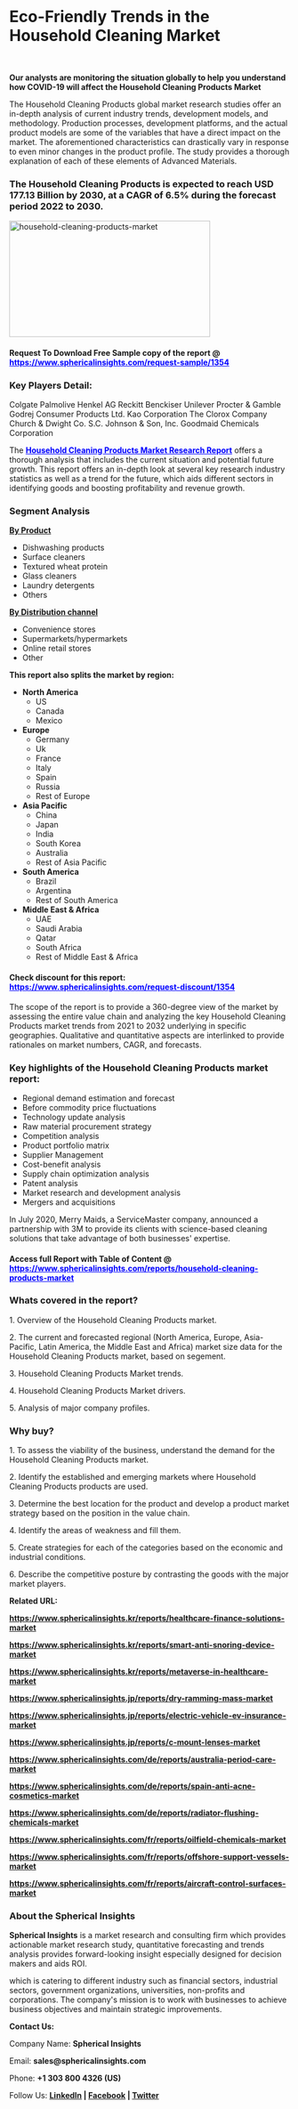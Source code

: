 <p>&nbsp;</p>
<h1><strong>Eco-Friendly Trends in the Household Cleaning Market</strong></h1>
<p>&nbsp;</p>
<p><strong>Our analysts are monitoring the situation globally to help you understand how COVID-19 will affect the Household Cleaning Products Market</strong></p>
<p>The Household Cleaning Products global market research studies offer an in-depth analysis of current industry trends, development models, and methodology. Production processes, development platforms, and the actual product models are some of the variables that have a direct impact on the market. The aforementioned characteristics can drastically vary in response to even minor changes in the product profile. The study provides a thorough explanation of each of these elements of Advanced Materials.</p>
<h3>The Household Cleaning Products is expected to reach USD 177.13 Billion by 2030, at a CAGR of 6.5% during the forecast period 2022 to 2030.</h3>
<p><img src="https://www.sphericalinsights.com/images/rd/household-cleaning-products-market1.png" alt="household-cleaning-products-market" width="361" height="209" /></p>
<h4>Request To Download Free Sample copy of the report  @ <span style="color: #0000ff;"><a style="color: #0000ff;" href="https://www.sphericalinsights.com/request-sample/1354" target="_blank">https://www.sphericalinsights.com/request-sample/1354</a></span></h4>
<h3><strong>Key Players Detail:</strong></h3>
<p>Colgate Palmolive Henkel AG Reckitt Benckiser Unilever Procter &amp; Gamble Godrej Consumer Products Ltd. Kao Corporation The Clorox Company Church &amp; Dwight Co. S.C. Johnson &amp; Son, Inc. Goodmaid Chemicals Corporation</p>
<p>The <strong><span style="color: #0000ff;"><a style="color: #0000ff;" href=" https://www.sphericalinsights.com/reports/household-cleaning-products-market" target="_blank">Household Cleaning Products Market Research Report</a></span></strong> offers a thorough analysis that includes the current situation and potential future growth. This report offers an in-depth look at several key research industry statistics as well as a trend for the future, which aids different sectors in identifying goods and boosting profitability and revenue growth.</p>
<h3><strong>Segment Analysis </strong></h3>
<p><u><strong>By Product</strong></u></p>
<ul>
<li>Dishwashing products</li>
<li>Surface cleaners</li>
<li>Textured wheat protein</li>
<li>Glass cleaners</li>
<li>Laundry detergents</li>
<li>Others</li>
</ul>
<p><u><strong>By Distribution channel</strong></u></p>
<ul>
<li>Convenience stores</li>
<li>Supermarkets/hypermarkets</li>
<li>Online retail stores</li>
<li>Other</li>
</ul>
<p><strong>This report also splits the market by region:</strong></p>
<ul>
<li><strong>North America</strong>
<ul>
<li>US</li>
<li>Canada</li>
<li>Mexico</li>
</ul>
</li>
<li><strong>Europe</strong>
<ul>
<li>Germany</li>
<li>Uk</li>
<li>France</li>
<li>Italy</li>
<li>Spain</li>
<li>Russia</li>
<li>Rest of Europe</li>
</ul>
</li>
<li><strong>Asia Pacific</strong>
<ul>
<li>China</li>
<li>Japan</li>
<li>India</li>
<li>South Korea</li>
<li>Australia</li>
<li>Rest of Asia Pacific</li>
</ul>
</li>
<li><strong>South America</strong>
<ul>
<li>Brazil</li>
<li>Argentina</li>
<li>Rest of South America</li>
</ul>
</li>
<li><strong>Middle East &amp; Africa</strong>
<ul>
<li>UAE</li>
<li>Saudi Arabia</li>
<li>Qatar</li>
<li>South Africa</li>
<li>Rest of Middle East &amp; Africa</li>
</ul>
</li>
</ul>
<h4>Check discount for this report: <span style="color: #0000ff;"><a style="color: #0000ff;" href="https://www.sphericalinsights.com/request-discount/1354" target="_blank">https://www.sphericalinsights.com/request-discount/1354</a></span></h4>
<p>The scope of the report is to provide a 360-degree view of the market by assessing the entire value chain and analyzing the key Household Cleaning Products market trends from 2021 to 2032 underlying in specific geographies. Qualitative and quantitative aspects are interlinked to provide rationales on market numbers, CAGR, and forecasts.</p>
<h3><strong>Key highlights of the Household Cleaning Products market report:</strong></h3>
<ul>
<li>Regional demand estimation and forecast</li>
<li>Before commodity price fluctuations</li>
<li>Technology update analysis</li>
<li>Raw material procurement strategy</li>
<li>Competition analysis</li>
<li>Product portfolio matrix</li>
<li>Supplier Management</li>
<li>Cost-benefit analysis</li>
<li>Supply chain optimization analysis</li>
<li>Patent analysis</li>
<li>Market research and development analysis</li>
<li>Mergers and acquisitions</li>
</ul>
<p>In July 2020, Merry Maids, a ServiceMaster company, announced a partnership with 3M to provide its clients with science-based cleaning solutions that take advantage of both businesses' expertise.</p>
<h4>Access full Report with Table of Content @<span style="color: #0000ff;"><a style="color: #0000ff;" href="%20https://www.sphericalinsights.com/reports/household-cleaning-products-market" target="_blank"> https://www.sphericalinsights.com/reports/household-cleaning-products-market</a></span></h4>
<h3><strong>Whats covered in the report?</strong></h3>
<p>1. Overview of the Household Cleaning Products market.</p>
<p>2. The current and forecasted regional (North America, Europe, Asia-Pacific, Latin America, the Middle East and Africa) market size data for the Household Cleaning Products market, based on segement.</p>
<p>3. Household Cleaning Products Market trends.</p>
<p>4. Household Cleaning Products Market drivers.</p>
<p>5. Analysis of major company profiles.</p>
<h3><strong>Why buy?</strong></h3>
<p>1. To assess the viability of the business, understand the demand for the Household Cleaning Products market.</p>
<p>2. Identify the established and emerging markets where Household Cleaning Products products are used.</p>
<p>3. Determine the best location for the product and develop a product market strategy based on the position in the value chain.</p>
<p>4. Identify the areas of weakness and fill them.</p>
<p>5. Create strategies for each of the categories based on the economic and industrial conditions.</p>
<p>6. Describe the competitive posture by contrasting the goods with the major market players.</p>
<p><strong>Related URL:</strong></p>
<p><strong><a href="https://www.sphericalinsights.kr/reports/healthcare-finance-solutions-markethttps://www.sphericalinsights.kr/reports/smart-anti-snoring-device-markethttps://www.sphericalinsights.kr/reports/metaverse-in-healthcare-market">https://www.sphericalinsights.kr/reports/healthcare-finance-solutions-market</a></strong></p>
<p><strong><a href="https://www.sphericalinsights.kr/reports/healthcare-finance-solutions-markethttps://www.sphericalinsights.kr/reports/smart-anti-snoring-device-markethttps://www.sphericalinsights.kr/reports/metaverse-in-healthcare-market">https://www.sphericalinsights.kr/reports/smart-anti-snoring-device-market</a></strong></p>
<p><strong><a href="https://www.sphericalinsights.kr/reports/healthcare-finance-solutions-markethttps://www.sphericalinsights.kr/reports/smart-anti-snoring-device-markethttps://www.sphericalinsights.kr/reports/metaverse-in-healthcare-market">https://www.sphericalinsights.kr/reports/metaverse-in-healthcare-market</a></strong></p>
<p><strong><a href="https://www.sphericalinsights.jp/reports/dry-ramming-mass-markethttps://www.sphericalinsights.jp/reports/electric-vehicle-ev-insurance-markethttps://www.sphericalinsights.jp/reports/c-mount-lenses-market">https://www.sphericalinsights.jp/reports/dry-ramming-mass-market</a></strong></p>
<p><strong><a href="https://www.sphericalinsights.jp/reports/dry-ramming-mass-markethttps://www.sphericalinsights.jp/reports/electric-vehicle-ev-insurance-markethttps://www.sphericalinsights.jp/reports/c-mount-lenses-market">https://www.sphericalinsights.jp/reports/electric-vehicle-ev-insurance-market</a></strong></p>
<p><strong><a href="https://www.sphericalinsights.jp/reports/dry-ramming-mass-markethttps://www.sphericalinsights.jp/reports/electric-vehicle-ev-insurance-markethttps://www.sphericalinsights.jp/reports/c-mount-lenses-market">https://www.sphericalinsights.jp/reports/c-mount-lenses-market</a></strong></p>
<p><strong><a href="https://www.sphericalinsights.com/de/reports/australia-period-care-markethttps://www.sphericalinsights.com/de/reports/spain-anti-acne-cosmetics-markethttps://www.sphericalinsights.com/de/reports/radiator-flushing-chemicals-market">https://www.sphericalinsights.com/de/reports/australia-period-care-market</a></strong></p>
<p><strong><a href="https://www.sphericalinsights.com/de/reports/australia-period-care-markethttps://www.sphericalinsights.com/de/reports/spain-anti-acne-cosmetics-markethttps://www.sphericalinsights.com/de/reports/radiator-flushing-chemicals-market">https://www.sphericalinsights.com/de/reports/spain-anti-acne-cosmetics-market</a></strong></p>
<p><strong><a href="https://www.sphericalinsights.com/de/reports/australia-period-care-markethttps://www.sphericalinsights.com/de/reports/spain-anti-acne-cosmetics-markethttps://www.sphericalinsights.com/de/reports/radiator-flushing-chemicals-market">https://www.sphericalinsights.com/de/reports/radiator-flushing-chemicals-market</a></strong></p>
<p><strong><a href="https://www.sphericalinsights.com/fr/reports/oilfield-chemicals-markethttps://www.sphericalinsights.com/fr/reports/offshore-support-vessels-markethttps://www.sphericalinsights.com/fr/reports/aircraft-control-surfaces-market">https://www.sphericalinsights.com/fr/reports/oilfield-chemicals-market</a></strong></p>
<p><strong><a href="https://www.sphericalinsights.com/fr/reports/oilfield-chemicals-markethttps://www.sphericalinsights.com/fr/reports/offshore-support-vessels-markethttps://www.sphericalinsights.com/fr/reports/aircraft-control-surfaces-market">https://www.sphericalinsights.com/fr/reports/offshore-support-vessels-market</a></strong></p>
<p><strong><a href="https://www.sphericalinsights.com/fr/reports/oilfield-chemicals-markethttps://www.sphericalinsights.com/fr/reports/offshore-support-vessels-markethttps://www.sphericalinsights.com/fr/reports/aircraft-control-surfaces-market">https://www.sphericalinsights.com/fr/reports/aircraft-control-surfaces-market</a></strong></p>
<h3><strong>About the Spherical Insights</strong></h3>
<p><strong>Spherical Insights</strong> is a market research and consulting firm which provides actionable market research study, quantitative forecasting and trends analysis provides forward-looking insight especially designed for decision makers and aids ROI.</p>
<p>which is catering to different industry such as financial sectors, industrial sectors, government organizations, universities, non-profits and corporations. The company's mission is to work with businesses to achieve business objectives and maintain strategic improvements.</p>
<p><strong>Contact Us:</strong></p>
<p>Company Name: <strong>Spherical Insights</strong></p>
<p>Email: <strong>sales@sphericalinsights.com</strong></p>
<p>Phone: <strong>+1 303 800 4326 (US)</strong></p>
<p>Follow Us: <strong><a href="https://www.linkedin.com/company/spherical-insight/"><u>LinkedIn</u></a> | <a href="https://www.facebook.com/sphericalinsights35"><u>Facebook</u></a> | <a href="https://twitter.com/SInsights_US"><u>Twitter</u></a></strong></p>

